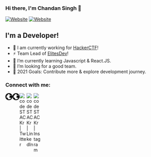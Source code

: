 ### Hi there, I'm Chandan Singh 👋

[![Website](https://img.shields.io/static/v1?label=HackerCTF&message=UP&color=brightgreen)](https://www.hackerctf.com/)
[![Website](https://img.shields.io/static/v1?label=ElitesDev&message=UP&color=brightgreen)](https://elitesdev.com/)

## I'm a Developer!

- 🔭 I am currently working for [HackerCTF][website1]!
- ⚡ Team Lead of [ElitesDev][website2]!
- 🌱 I’m currently learning Javascript & React.JS.
- 👯 I’m looking for a good team.
- 🥅 2021 Goals: Contribute more & explore development journey.

### Connect with me:

[<img align="left" alt="codeSTACKr.com" width="22px" src="https://raw.githubusercontent.com/iconic/open-iconic/master/svg/globe.svg" />][website1]
[<img align="left" alt="codeSTACKr.com" width="22px" src="https://raw.githubusercontent.com/iconic/open-iconic/master/svg/globe.svg" />][website2]
[<img align="left" alt="codeSTACKr | Twitter" width="22px" src="https://cdn.jsdelivr.net/npm/simple-icons@v3/icons/twitter.svg" />][twitter]
[<img align="left" alt="codeSTACKr | LinkedIn" width="22px" src="https://cdn.jsdelivr.net/npm/simple-icons@v3/icons/linkedin.svg" />][linkedin]
[<img align="left" alt="codeSTACKr | Instagram" width="22px" src="https://cdn.jsdelivr.net/npm/simple-icons@v3/icons/instagram.svg" />][instagram]

<br />

[website1]: https://www.hackerctf.com/
[website2]: https://elitesdev.com/
[twitter]: https://twitter.com/chandancodes
[instagram]: https://instagram.com/chandan.elites
[linkedin]: https://www.linkedin.com/in/chandancodes/
